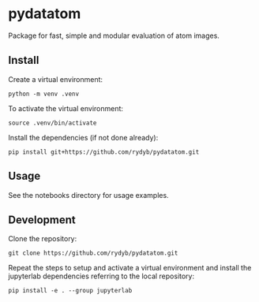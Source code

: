# pydatatom

Package for fast, simple and modular evaluation of atom images.

## Install

Create a virtual environment:
```shell
python -m venv .venv
```

To activate the virtual environment:
```shell
source .venv/bin/activate
```

Install the dependencies (if not done already):
```shell
pip install git+https://github.com/rydyb/pydatatom.git
```

## Usage

See the notebooks directory for usage examples.

## Development

Clone the repository:
```shell
git clone https://github.com/rydyb/pydatatom.git
```

Repeat the steps to setup and activate a virtual environment and install the jupyterlab dependencies referring to the local repository:
```shell
pip install -e . --group jupyterlab
```
